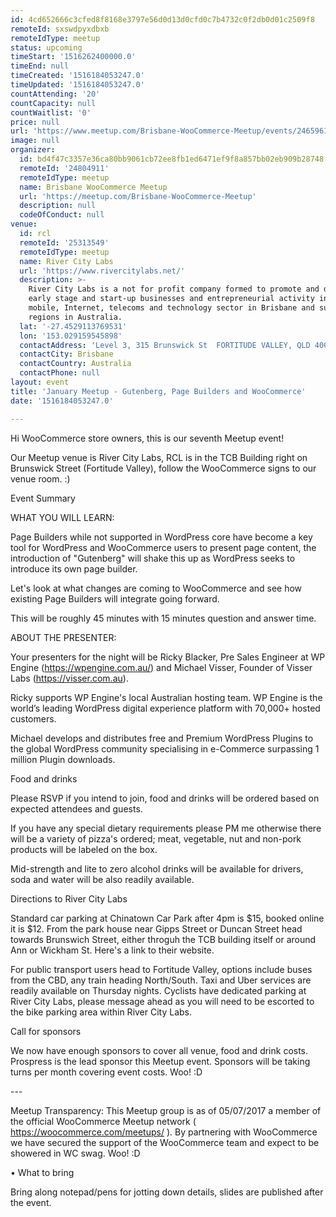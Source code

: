 ```yaml
---
id: 4cd652666c3cfed8f8168e3797e56d0d13d0cfd0c7b4732c0f2db0d01c2509f8
remoteId: sxswdpyxdbxb
remoteIdType: meetup
status: upcoming
timeStart: '1516262400000.0'
timeEnd: null
timeCreated: '1516184053247.0'
timeUpdated: '1516184053247.0'
countAttending: '20'
countCapacity: null
countWaitlist: '0'
price: null
url: 'https://www.meetup.com/Brisbane-WooCommerce-Meetup/events/246596134/'
image: null
organizer:
  id: bd4f47c3357e36ca80bb9061cb72ee8fb1ed6471ef9f8a857bb02eb909b28748
  remoteId: '24804911'
  remoteIdType: meetup
  name: Brisbane WooCommerce Meetup
  url: 'https://meetup.com/Brisbane-WooCommerce-Meetup'
  description: null
  codeOfConduct: null
venue:
  id: rcl
  remoteId: '25313549'
  remoteIdType: meetup
  name: River City Labs
  url: 'https://www.rivercitylabs.net/'
  description: >-
    River City Labs is a not for profit company formed to promote and develop
    early stage and start-up businesses and entrepreneurial activity in the
    mobile, Internet, telecoms and technology sector in Brisbane and surrounding
    regions in Australia.
  lat: '-27.4529113769531'
  lon: '153.029159545898'
  contactAddress: 'Level 3, 315 Brunswick St  FORTITUDE VALLEY, QLD 4000'
  contactCity: Brisbane
  contactCountry: Australia
  contactPhone: null
layout: event
title: 'January Meetup - Gutenberg, Page Builders and WooCommerce'
date: '1516184053247.0'

---
```

<p>Hi WooCommerce store owners, this is our seventh Meetup event!</p> <p>Our Meetup venue is River City Labs, RCL is in the TCB Building right on Brunswick Street (Fortitude Valley), follow the WooCommerce signs to our venue room. :)</p> <p>Event Summary</p> <p>WHAT YOU WILL LEARN:</p> <p>Page Builders while not supported in WordPress core have become a key tool for WordPress and WooCommerce users to present page content, the introduction of "Gutenberg" will shake this up as WordPress seeks to introduce its own page builder.</p> <p>Let's look at what changes are coming to WooCommerce and see how existing Page Builders will integrate going forward.</p> <p>This will be roughly 45 minutes with 15 minutes question and answer time.</p> <p>ABOUT THE PRESENTER:</p> <p>Your presenters for the night will be Ricky Blacker, Pre Sales Engineer at WP Engine (<a href="https://wpengine.com.au/" class="linkified">https://wpengine.com.au/</a>) and Michael Visser, Founder of Visser Labs (<a href="https://visser.com.au" class="linkified">https://visser.com.au</a>).</p> <p>Ricky supports WP Engine's local Australian hosting team. WP Engine is the world’s leading WordPress digital experience platform with 70,000+ hosted customers.</p> <p>Michael develops and distributes free and Premium WordPress Plugins to the global WordPress community specialising in e-Commerce surpassing 1 million Plugin downloads.</p> <p>Food and drinks</p> <p>Please RSVP if you intend to join, food and drinks will be ordered based on expected attendees and guests.</p> <p>If you have any special dietary requirements please PM me otherwise there will be a variety of pizza's ordered; meat, vegetable, nut and non-pork products will be labeled on the box.</p> <p>Mid-strength and lite to zero alcohol drinks will be available for drivers, soda and water will be also readily available.</p> <p>Directions to River City Labs</p> <p>Standard car parking at Chinatown Car Park after 4pm is $15, booked online it is $12. From the park house near Gipps Street or Duncan Street head towards Brunswich Street, either throguh the TCB building itself or around Ann or Wickham St. Here's a link to their website.</p> <p>For public transport users head to Fortitude Valley, options include buses from the CBD, any train heading North/South. Taxi and Uber services are readily available on Thursday nights. Cyclists have dedicated parking at River City Labs, please message ahead as you will need to be escorted to the bike parking area within River City Labs.</p> <p>Call for sponsors</p> <p>We now have enough sponsors to cover all venue, food and drink costs. Prospress is the lead sponsor this Meetup event. Sponsors will be taking turns per month covering event costs. Woo! :D</p> <p>---</p> <p>Meetup Transparency: This Meetup group is as of 05/07/2017 a member of the official WooCommerce Meetup network ( <a href="https://woocommerce.com/meetups/" class="linkified">https://woocommerce.com/meetups/</a> ). By partnering with WooCommerce we have secured the support of the WooCommerce team and expect to be showered in WC swag. Woo! :D</p> <p>• What to bring</p> <p>Bring along notepad/pens for jotting down details, slides are published after the event.</p> 
